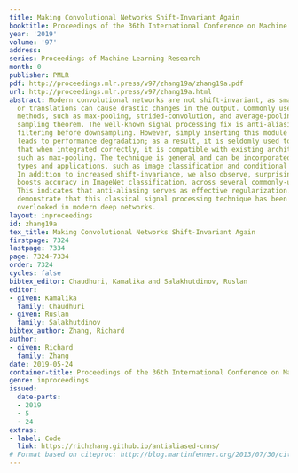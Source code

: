 ```yaml
---
title: Making Convolutional Networks Shift-Invariant Again
booktitle: Proceedings of the 36th International Conference on Machine Learning
year: '2019'
volume: '97'
address: 
series: Proceedings of Machine Learning Research
month: 0
publisher: PMLR
pdf: http://proceedings.mlr.press/v97/zhang19a/zhang19a.pdf
url: http://proceedings.mlr.press/v97/zhang19a.html
abstract: Modern convolutional networks are not shift-invariant, as small input shifts
  or translations can cause drastic changes in the output. Commonly used downsampling
  methods, such as max-pooling, strided-convolution, and average-pooling, ignore the
  sampling theorem. The well-known signal processing fix is anti-aliasing by low-pass
  filtering before downsampling. However, simply inserting this module into deep networks
  leads to performance degradation; as a result, it is seldomly used today. We show
  that when integrated correctly, it is compatible with existing architectural components,
  such as max-pooling. The technique is general and can be incorporated across layer
  types and applications, such as image classification and conditional image generation.
  In addition to increased shift-invariance, we also observe, surprisingly, that anti-aliasing
  boosts accuracy in ImageNet classification, across several commonly-used architectures.
  This indicates that anti-aliasing serves as effective regularization. Our results
  demonstrate that this classical signal processing technique has been undeservingly
  overlooked in modern deep networks.
layout: inproceedings
id: zhang19a
tex_title: Making Convolutional Networks Shift-Invariant Again
firstpage: 7324
lastpage: 7334
page: 7324-7334
order: 7324
cycles: false
bibtex_editor: Chaudhuri, Kamalika and Salakhutdinov, Ruslan
editor:
- given: Kamalika
  family: Chaudhuri
- given: Ruslan
  family: Salakhutdinov
bibtex_author: Zhang, Richard
author:
- given: Richard
  family: Zhang
date: 2019-05-24
container-title: Proceedings of the 36th International Conference on Machine Learning
genre: inproceedings
issued:
  date-parts:
  - 2019
  - 5
  - 24
extras:
- label: Code
  link: https://richzhang.github.io/antialiased-cnns/
# Format based on citeproc: http://blog.martinfenner.org/2013/07/30/citeproc-yaml-for-bibliographies/
---
```

